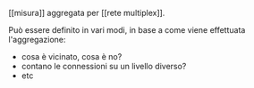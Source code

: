 [[misura]] aggregata per [[rete multiplex]].

Può essere definito in vari modi, in base a come viene effettuata l'aggregazione:
- cosa è vicinato, cosa è no?
- contano le connessioni su un livello diverso?
- etc